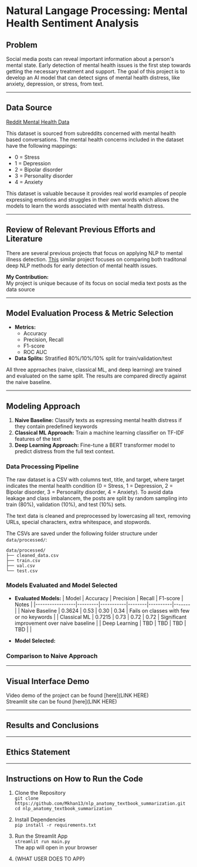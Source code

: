 # Natural Langage Processing: Mental Health Sentiment Analysis
## Problem
Social media posts can reveal important information about a person's mental state. Early detection of mental health issues is the first step towards getting the necessary treatment and support. The goal of this project is to develop an AI model that can detect signs of mental health distress, like anxiety, depression, or stress, from text. 

---

## Data Source
[Reddit Mental Health Data](https://www.kaggle.com/datasets/neelghoshal/reddit-mental-health-data)  
  
This dataset is sourced from subreddits concerned with mental health based conversations. The mental health concerns included in the dataset have the following mappings:  
  - 0 = Stress  
  - 1 = Depression
  - 2 = Bipolar disorder  
  - 3 = Personality disorder  
  - 4 = Anxiety  
  
This dataset is valuable because it provides real world examples of people expressing emotions and struggles in their own words which allows the models to learn the words associated with mental health distress.

---

## Review of Relevant Previous Efforts and Literature  
There are several previous projects that focus on applying NLP to mental illness detection. [This](https://pmc.ncbi.nlm.nih.gov/articles/PMC8993841/) similar project focuses on comparing both traditonal deep NLP methods for early detection of mental health issues. 

**My Contribution:**  
My project is unique because of its focus on social media text posts as the data source

---

## Model Evaluation Process & Metric Selection   
- **Metrics:**  
  - Accuracy  
  - Precision, Recall
  - F1-score  
  - ROC AUC  
- **Data Splits:** Stratified 80%/10%/10% split for train/validation/test 

All three approaches (naive, classical ML, and deep learning) are trained and evaluated on the same split. The results are compared directly against the naive baseline.

---

## Modeling Approach  
1. **Naive Baseline:** Classify texts as expressing mental health distress if they contain predefined keywords
2. **Classical ML Approach:**  Train a machine learning classifier on TF-IDF features of the text
3. **Deep Learning Approach:**  Fine-tune a BERT transformer model to predict distress from the full text context.

### Data Processing Pipeline  
The raw dataset is a CSV with columns text, title, and target, where target indicates the mental health condition (0 = Stress, 1 = Depression, 2 = Bipolar disorder, 3 = Personality disorder, 4 = Anxiety). To avoid data leakage and class imbalancem, the posts are split by random sampling into train (80%), validation (10%), and test (10%) sets.

The text data is cleaned and preprocessed by lowercasing all text, removing URLs, special characters, extra whitespace, and stopwords. 

The CSVs are saved under the following folder structure under `data/processed/`:
```
data/processed/
├── cleaned_data.csv
├── train.csv
├── val.csv
└── test.csv
```

### Models Evaluated and Model Selected  
- **Evaluated Models:**
| Model           | Accuracy | Precision | Recall | F1-score | Notes |
|-----------------|---------|-----------|--------|----------|-------|
| Naive Baseline  | 0.3624  | 0.53      | 0.30   | 0.34     | Fails on classes with few or no keywords |
| Classical ML    | 0.7215  | 0.73      | 0.72   | 0.72     | Significant improvement over naive baseline |
| Deep Learning   | TBD     | TBD       | TBD    | TBD      |  |




- **Model Selected:** 

### Comparison to Naive Approach  


---

## Visual Interface Demo

Video demo of the project can be found [here](LINK HERE)  
Streamlit site can be found [here](LINK HERE)

---

## Results and Conclusions  


---

## Ethics Statement  



---

## Instructions on How to Run the Code

1. Clone the Repository  
`git clone https://github.com/Mkhan13/nlp_anatomy_textbook_summarization.git`  
`cd nlp_anatomy_textbook_summarization`

3. Install Dependencies  
`pip install -r requirements.txt`

4. Run the Streamlit App  
`streamlit run main.py`  
The app will open in your browser  

6. {WHAT USER DOES TO APP} 
